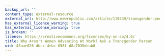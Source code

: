 ```yaml
---
backup_url: ''
content_type: external-resource
external_url: http://www.newrepublic.com/article/119239/transgender-people-can-explain-why-women-dont-advance-work
has_external_licence_warning: true
has_external_license_warning: true
is_broken: ''
license: https://creativecommons.org/licenses/by-nc-sa/4.0/
title: Why Aren't Women Advancing At Work? Ask a Transgender Person
uid: 45aae826-dbcc-4ebc-858f-d8a7035deab8
---
```

